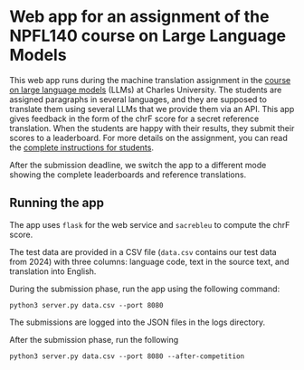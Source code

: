 # Web app for an assignment of the NPFL140 course on Large Language Models

This web app runs during the machine translation assignment in the [course on large language models](https://ufal.mff.cuni.cz/courses/npfl140) (LLMs) at Charles University. The students are assigned paragraphs in several languages, and they are supposed to translate them using several LLMs that we provide them via an API. This app gives feedback in the form of the chrF score for a secret reference translation. When the students are happy with their results, they submit their scores to a leaderboard. For more details on the assignment, you can read the [complete instructions for students](https://github.com/kasnerz/npfl140/tree/main/09_translation).

After the submission deadline, we switch the app to a different mode showing the complete leaderboards and reference translations.

## Running the app
The app uses `flask` for the web service and `sacrebleu` to compute the chrF score.

The test data are provided in a CSV file (`data.csv` contains our test data from 2024) with three columns: language code, text in the source text, and translation into English.

During the submission phase, run the app using the following command:
```
python3 server.py data.csv --port 8080
```

The submissions are logged into the JSON files in the logs directory.

After the submission phase, run the following
```
python3 server.py data.csv --port 8080 --after-competition
```
